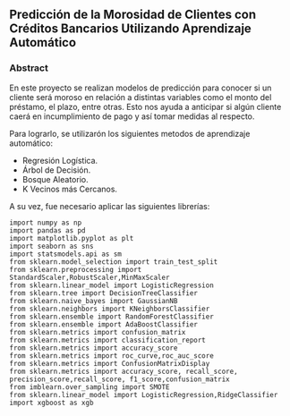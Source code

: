 ## Predicción de la Morosidad de Clientes con Créditos Bancarios Utilizando Aprendizaje Automático

### Abstract
En este proyecto se realizan modelos de predicción para conocer si un cliente será moroso en relación a distintas variables como el monto del préstamo, el plazo, entre otras. Esto nos ayuda a anticipar si algún cliente caerá en incumplimiento de pago y así tomar medidas al respecto.

Para lograrlo, se utilizarón los siguientes metodos de aprendizaje automático:

* Regresión Logística.
* Árbol de Decisión.
* Bosque Aleatorio.
* K Vecinos más Cercanos.

A su vez, fue necesario aplicar las siguientes librerías:

```
import numpy as np
import pandas as pd
import matplotlib.pyplot as plt
import seaborn as sns
import statsmodels.api as sm
from sklearn.model_selection import train_test_split
from sklearn.preprocessing import StandardScaler,RobustScaler,MinMaxScaler
from sklearn.linear_model import LogisticRegression
from sklearn.tree import DecisionTreeClassifier
from sklearn.naive_bayes import GaussianNB
from sklearn.neighbors import KNeighborsClassifier
from sklearn.ensemble import RandomForestClassifier
from sklearn.ensemble import AdaBoostClassifier
from sklearn.metrics import confusion_matrix
from sklearn.metrics import classification_report
from sklearn.metrics import accuracy_score
from sklearn.metrics import roc_curve,roc_auc_score
from sklearn.metrics import ConfusionMatrixDisplay
from sklearn.metrics import accuracy_score, recall_score, precision_score,recall_score, f1_score,confusion_matrix
from imblearn.over_sampling import SMOTE
from sklearn.linear_model import LogisticRegression,RidgeClassifier
import xgboost as xgb

```
